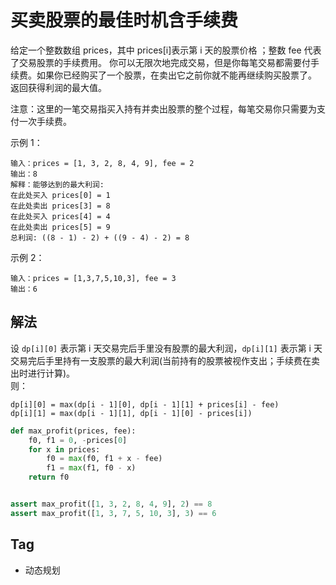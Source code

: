 # 买卖股票的最佳时机含手续费
给定一个整数数组 prices，其中 prices[i]表示第 i 天的股票价格 ；整数 fee 代表了交易股票的手续费用。
你可以无限次地完成交易，但是你每笔交易都需要付手续费。如果你已经购买了一个股票，在卖出它之前你就不能再继续购买股票了。
返回获得利润的最大值。

注意：这里的一笔交易指买入持有并卖出股票的整个过程，每笔交易你只需要为支付一次手续费。

示例 1：
```
输入：prices = [1, 3, 2, 8, 4, 9], fee = 2
输出：8
解释：能够达到的最大利润:  
在此处买入 prices[0] = 1
在此处卖出 prices[3] = 8
在此处买入 prices[4] = 4
在此处卖出 prices[5] = 9
总利润: ((8 - 1) - 2) + ((9 - 4) - 2) = 8
```

示例 2：
```
输入：prices = [1,3,7,5,10,3], fee = 3
输出：6
```

## 解法
设 `dp[i][0]` 表示第 i 天交易完后手里没有股票的最大利润，`dp[i][1]` 表示第 i 天交易完后手里持有一支股票的最大利润(当前持有的股票被视作支出；手续费在卖出时进行计算)。  
则：
```
dp[i][0] = max(dp[i - 1][0], dp[i - 1][1] + prices[i] - fee)
dp[i][1] = max(dp[i - 1][1], dp[i - 1][0] - prices[i])
```

```python
def max_profit(prices, fee):
    f0, f1 = 0, -prices[0]
    for x in prices:
        f0 = max(f0, f1 + x - fee)
        f1 = max(f1, f0 - x)
    return f0


assert max_profit([1, 3, 2, 8, 4, 9], 2) == 8
assert max_profit([1, 3, 7, 5, 10, 3], 3) == 6
```

## Tag
- 动态规划